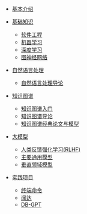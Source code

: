 <!-- doc/_navbar.md -->

* [基本介绍](README)

* [基础知识](1.Basic/_basic.md)

  - [软件工程](1.Basic/SE/软件工程)
  - [机器学习](1.Basic/ML/机器学习)
  - [深度学习](1.Basic/DL/深度学习)
  - [图神经网络](1.Basic/Other/图神经网络)

* [自然语言处理](2.NLP/_nlp)

  - [自然语言处理导论](2.NLP/1.自然语言处理导论)

* [知识图谱](3.KG/_kg)

  - [知识图谱入门](3.KG/知识图谱入门)
  - [知识图谱导论](3.KG/知识图谱导论)
  - [知识图谱经典论文与模型](3.KG/KGE)

* [大模型](4.LLM/_llm)

  - [人类反馈强化学习(RLHF)](4.LLM/Theory/人类反馈强化学习(RLHF))
  - [主要通用模型](4.LLM/Engineering/主要通用模型)
  - [垂直领域模型](4.LLM/Engineering/垂直领域模型)

* [实践项目](5.Coding/_coding.md)

  - [终端命令](5.Coding/终端命令)
  - [闻达](5.Coding/闻达)
  - [DB-GPT](5.Coding/DB-GPT)

  

  